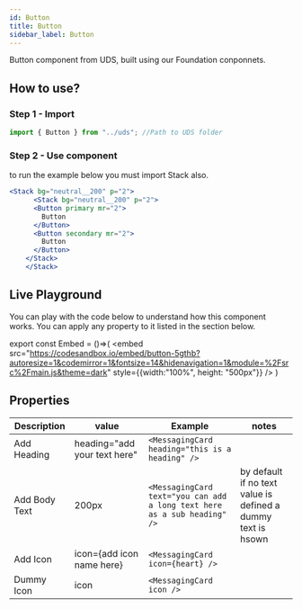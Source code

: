```yaml
---
id: Button
title: Button
sidebar_label: Button
---
```


Button component from UDS, built using our Foundation conponnets.

## How to use?

### Step 1 - Import

```jsx
import { Button } from "../uds"; //Path to UDS folder
```

### Step 2 - Use component

to run the example below you must import Stack also.

```jsx
<Stack bg="neutral__200" p="2">
      <Stack bg="neutral__200" p="2">
      <Button primary mr="2">
        Button
      </Button>
      <Button secondary mr="2">
        Button
      </Button>
    </Stack>
    </Stack>
```

## Live Playground

You can play with the code below to understand how this component works. You can apply any property to it listed in the section below.

export const Embed = ()=>(
<embed
src="https://codesandbox.io/embed/button-5gthb?autoresize=1&codemirror=1&fontsize=14&hidenavigation=1&module=%2Fsrc%2Fmain.js&theme=dark"
style={{width:"100%", height: "500px"}}
/>
)

<Embed />

## Properties

| Description   | value                        | Example                                                                  | notes                                                        |
| ------------- | ---------------------------- | ------------------------------------------------------------------------ | ------------------------------------------------------------ |
| Add Heading   | heading="add your text here" | `<MessagingCard heading="this is a heading" />`                          |                                                              |
| Add Body Text | 200px                        | `<MessagingCard text="you can add a long text here as a sub heading" />` | by default if no text value is defined a dummy text is hsown |
| Add Icon      | icon={add icon name here}    | `<MessagingCard icon={heart} />`                                         |                                                            
| Dummy Icon   | icon | `<MessagingCard icon />`                          | 